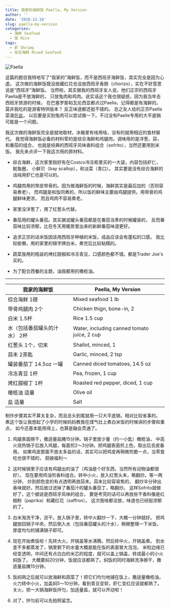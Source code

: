 ```yaml
---
title: 我家的海鲜饭 Paella, My Version
author: ''
date: '2018-12-18'
slug: paella-my-version
categories:
  - 海鲜 Seafood
  - 饭 Rice
tags:
  - 虾 Shrimp
  - 综合海鲜 Mixed Seafood
---
```


![Paella](/img/2018-12-14-Paella-my-version.jpg)

这篇的题目我特地写了“我家的”海鲜饭，而不是西班牙海鲜饭，其实完全是因为心虚。
这次做的海鲜饭既没放藏红花也没放西班牙香肠（chorizo），实在不好意思说是“西班牙”海鲜饭。
当然啦，其实据我的西班牙友人说，他们正宗的西班牙Paella是不放海鲜的，
只放兔肉和鸡肉。说实话这个我也很疑惑，因为我当年去西班牙旅游的时候，
在巴塞罗那和瓦伦西亚都点过Paella，记得都是有海鲜的。莫非我吃的是游客特供版本？
反正味道都还挺不错的。
总之友人给的正宗Paella菜谱[在此](http://www.lapaella.net/receta-paella-valenciana/)，
以后要是买到兔肉可以尝试做一下。不过没有Paelle专用的大平底锅可能是一个问题。

我这次做的海鲜饭完全是就地取材，冰箱里有啥用啥，没有的就用相近的食材替代。
我觉得海鲜饭必备的材料荤的是综合海鲜和鸡腿肉，调味用的是洋葱，蒜，和番茄的组合，
也就是经典的西班牙风味香料组合（sofrito），当然还要用到米饭。
我先来点评一下我这次用的原材料。

* 综合海鲜，这次家里刚好有在Costco冷冻柜里买的一大袋，内容包括虾仁，鱿鱼圈，
小鲜贝（bay scallop），和淡菜（青口）。
其实要是没有综合海鲜的话纯用虾仁也是可以的。

* 鸡腿肉用的带皮带骨的。因为做海鲜饭的时候，海鲜其实是最后加的（否则容易煮老），
而鸡腿是和饭同煮的，所以饭的鲜味主要由鸡腿提供。用带骨的鸡腿鲜味更浓，
而且鸡肉不容易煮老。

* 家里没洋葱了，用了红葱头代替。

* 番茄用的罐头番茄。其实据说罐头番茄都是在番茄当季的时候罐装的，
反而番茄味比较浓郁，比在冬天用暖房里出来的新鲜番茄味道更好。

* 追求正宗的话米饭因该用西班牙种植的米饭，成品应该会有蓬松的口感。
我比较偷懒，用的家里的锦字牌白米，煮完后比较粘糯的。

* 蔬菜我用的瓶装的烤红甜椒和冷冻青豆，口感颜色都不错。都是Trader Joe's买的。

* 为了配合西餐的主题，油我都用的橄榄油。

---
|我家的海鲜饭                           |Paella, My Version               |
|---------------------------------------|-------------------------|
|综合海鲜 1磅                           |Mixed seafood 1 lb     |
|带骨鸡腿肉 2个                         |Chicken thign, bone-in, 2     |
|白米 1.5杯                             |Rice 1.5 cup     |
|水（包括番茄罐头的汁水） 2杯           |Water, including canned tomato juice, 2 cup     |
|红葱头 1个，切末                       |Shallot, minced, 1             |
|蒜末 2茶匙                             |Garlic, minced, 2 tsp             |
|罐装番茄丁 14.5oz 一罐                 |Canned diced tomatoes, 14.5 oz             |
|冷冻青豆 1杯                           |Pea, frozen, 1 cup             |
|烤红甜椒丁 1杯                         |Roasted red pepper, diced, 1 cup             |
|橄榄油 适量                            |Olive oil             |
|盐 适量                                |Salt             |

制作步骤其实不算太复杂，而且总头到尾就用一只大平底锅，相对比较省事的。
煮这个饭让我想起了小学的时候妈妈教我在煤气灶上煮白米饭的时候讲的步骤和重点，
如今还基本能用得上，也算是融会贯通了。

1. 鸡腿表面擦干，撒适量盐腌15分钟。锅子里放少量（约一小匙）橄榄油，
中高火烧热锅子后放入鸡腿，每面煎2～3分钟。把鸡腿表面煎上色，取出后去皮备用。
如果鸡皮那面不放太多盐的话，其实可以把鸡皮再稍微煎脆一点，当零食吃也很不错的，
厨娘福利～

2. 这时候锅里子应该有鸡腿出的油了（鸡油是个好东西，当然所有动物油都很好）。
现在要用鸡油煎香料组合。转中小火，放入红葱头末，略翻炒。等一两分钟，
炒到颜色变的有点透明再放蒜末。蒜末比较容易焦的，
翻炒半分钟出香味就好。然后放过滤掉了番茄汁的罐头番茄丁，略翻炒。
这样Sofrito就做好了。这个据说是西班牙风味的组合，
要是考究的话可以再放些干香料像是红椒粉（paprika）和藏红花（saffron）。
这次我啥都没放，味道也已经挺浓郁的了。

3. 白米淘洗干净，沥干。放入锅子里，转中火翻炒一下，大概一分钟就好。
把鸡腿放回锅子中央，然后倒入水（包括番茄罐头的汁水），稍微整理一下米饭，
厚度均匀的铺满锅子即可。

4. 现在开始煮饭啦！先转大火，开锅盖等水沸腾。然后转中火，开锅盖煮。
到水差不多都蒸发了，锅里剩下的水量大概是能在饭的表面冒大泡泡，
米粒边缘已经变透明，中间还有点白白的米芯的程度，就可以盖上锅盖，转成最小的小火焖饭了。
大概要焖20分钟，饭就应该都熟了。焖饭的同时海鲜洗净擦干，撒适量盐腌15分钟。

5. 饭焖熟之后就可以放海鲜和蔬菜了！把它们均匀地铺在饭上，撒适量橄榄油，
火力转中小火，加盖焖5～10分钟。看到青豆变软，虾仁变红应该就都熟了。
关火，把一大锅海鲜饭拌匀，加适量盐，就可以开动啦！

6. 对了，拌匀前可以先拍照留念。



